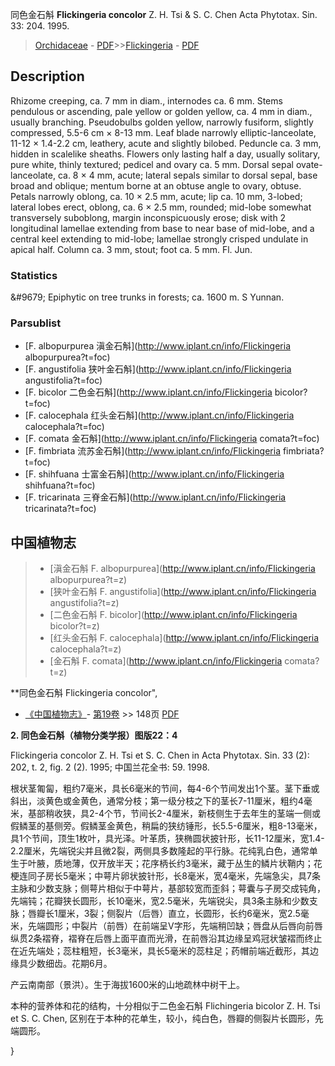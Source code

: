 同色金石斛 **Flickingeria concolor** Z. H. Tsi & S. C. Chen Acta Phytotax. Sin. 33: 204. 1995.

> [Orchidaceae](http://www.iplant.cn/info/Orchidaceae?t=foc) - [PDF](http://www.iplant.cn/foc/pdf/Orchidaceae.pdf)>>[Flickingeria](http://www.iplant.cn/info/Flickingeria?t=foc) - [PDF](http://www.iplant.cn/foc/pdf/Flickingeria.pdf)

## Description

Rhizome creeping, ca. 7 mm in diam., internodes ca. 6 mm. Stems pendulous or ascending, pale yellow or golden yellow, ca. 4 mm in diam., usually branching. Pseudobulbs golden yellow, narrowly fusiform, slightly compressed, 5.5-6 cm × 8-13 mm. Leaf blade narrowly elliptic-lanceolate, 11-12 × 1.4-2.2 cm, leathery, acute and slightly bilobed. Peduncle ca. 3 mm, hidden in scalelike sheaths. Flowers only lasting half a day, usually solitary, pure white, thinly textured; pedicel and ovary ca. 5 mm. Dorsal sepal ovate-lanceolate, ca. 8 × 4 mm, acute; lateral sepals similar to dorsal sepal, base broad and oblique; mentum borne at an obtuse angle to ovary, obtuse. Petals narrowly oblong, ca. 10 × 2.5 mm, acute; lip ca. 10 mm, 3-lobed; lateral lobes erect, oblong, ca. 6 × 2.5 mm, rounded; mid-lobe somewhat transversely suboblong, margin inconspicuously erose; disk with 2 longitudinal lamellae extending from base to near base of mid-lobe, and a central keel extending to mid-lobe; lamellae strongly crisped undulate in apical half. Column ca. 3 mm, stout; foot ca. 5 mm. Fl. Jun.

### Statistics
&amp;#9679; Epiphytic on tree trunks in forests; ca. 1600 m. S Yunnan.

### Parsublist

* [F.  albopurpurea  滇金石斛](http://www.iplant.cn/info/Flickingeria albopurpurea?t=foc)
* [F.  angustifolia  狭叶金石斛](http://www.iplant.cn/info/Flickingeria angustifolia?t=foc)
* [F.  bicolor  二色金石斛](http://www.iplant.cn/info/Flickingeria bicolor?t=foc)
* [F.  calocephala  红头金石斛](http://www.iplant.cn/info/Flickingeria calocephala?t=foc)
* [F.  comata  金石斛](http://www.iplant.cn/info/Flickingeria comata?t=foc)
* [F.  fimbriata  流苏金石斛](http://www.iplant.cn/info/Flickingeria fimbriata?t=foc)
* [F.  shihfuana  士富金石斛](http://www.iplant.cn/info/Flickingeria shihfuana?t=foc)
* [F.  tricarinata  三脊金石斛](http://www.iplant.cn/info/Flickingeria tricarinata?t=foc)

## 中国植物志

> * [滇金石斛  F.  albopurpurea](http://www.iplant.cn/info/Flickingeria albopurpurea?t=z)
> * [狭叶金石斛  F.  angustifolia](http://www.iplant.cn/info/Flickingeria angustifolia?t=z)
> * [二色金石斛  F.  bicolor](http://www.iplant.cn/info/Flickingeria bicolor?t=z)
> * [红头金石斛  F.  calocephala](http://www.iplant.cn/info/Flickingeria calocephala?t=z)
> * [金石斛  F.  comata](http://www.iplant.cn/info/Flickingeria comata?t=z)

**同色金石斛 Flickingeria concolor",

* [《中国植物志》](http://www.iplant.cn/frps)- [第19卷](http://www.iplant.cn/frps/vol/19) >> 148页 [PDF](http://www.iplant.cn/frps/pdf/19/148a.pdf)

**2. 同色金石斛（植物分类学报）图版22：4**

Flickingeria concolor Z. H. Tsi et S. C. Chen in Acta Phytotax. Sin. 33 (2): 202, t. 2, fig. 2 (2). 1995; 中国兰花全书: 59. 1998.

根状茎匍匐，粗约7毫米，具长6毫米的节间，每4-6个节间发出1个茎。茎下垂或斜出，淡黄色或金黄色，通常分枝；第一级分枝之下的茎长7-11厘米，粗约4毫米，基部稍收狭，具2-4个节，节间长2-4厘米，新枝侧生于去年生的茎端一侧或假鳞茎的基侧旁。假鳞茎金黄色，稍扁的狭纺锤形，长5.5-6厘米，粗8-13毫米，具1个节间，顶生1枚叶，具光泽。叶革质，狭椭圆状披针形，长11-12厘米，宽1.4-2.2厘米，先端锐尖并且微2裂，两侧具多数隆起的平行脉。花纯乳白色，通常单生于叶腋，质地薄，仅开放半天；花序柄长约3毫米，藏于丛生的鳞片状鞘内；花梗连同子房长5毫米；中萼片卵状披针形，长8毫米，宽4毫米，先端急尖，具7条主脉和少数支脉；侧萼片相似于中萼片，基部较宽而歪斜；萼囊与子房交成钝角，先端钝；花瓣狭长圆形，长10毫米，宽2.5毫米，先端锐尖，具3条主脉和少数支脉；唇瓣长1厘米，3裂；侧裂片（后唇）直立，长圆形，长约6毫米，宽2.5毫米，先端圆形；中裂片（前唇）在前端呈V字形，先端稍凹缺；唇盘从后唇向前唇纵贯2条褶脊，褶脊在后唇上面平直而光滑，在前唇沿其边缘呈鸡冠状皱褶而终止在近先端处；蕊柱粗短，长3毫米，具长5毫米的蕊柱足；药帽前端近截形，其边缘具少数细齿。花期6月。

产云南南部（景洪）。生于海拔1600米的山地疏林中树干上。

本种的营养体和花的结构，十分相似于二色金石斛 Flichingeria bicolor Z. H. Tsi et S. C. Chen, 区别在于本种的花单生，较小，纯白色，唇瓣的侧裂片长圆形，先端圆形。

}